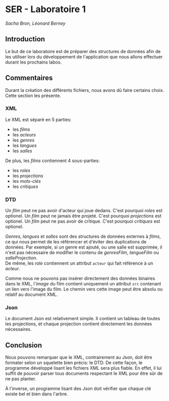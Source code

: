 SER - Laboratoire 1
===================

_Sacha Bron, Léonard Berney_

Introduction
------------

Le but de ce laboratoire est de préparer des structures de données afin de les utiliser lors du développement de l'application que nous allons effectuer durant les prochains labos.

Commentaires
------------

Durant la création des différents fichiers, nous avons dû faire certains choix. Cette section les présente.

### XML

Le XML est séparé en 5 parties:
- les _films_
- les _acteurs_
- les _genres_
- les _langues_
- les _salles_

De plus, les _films_ contiennent 4 sous-parties:
- les _roles_
- les _projections_
- les _mots-clés_
- les _critiques_

### DTD

Un _film_ peut ne pas avoir d'acteur qui joue dedans. C'est pourquoi _roles_ est optionel.
Un _film_ peut ne jamais être projeté. C'est pourquoi _projections_ est optionel.
Un _film_ peut ne pas avoir de critique. C'est pourquoi _critiques_ est optionel.

_Genres_, _langues_ et _salles_ sont des structures de données externes à _films_, ce qui nous permet de les référencer et d'éviter des duplications de données. Par exemple, si un genre est ajouté, ou une salle est supprimée, il n'est pas nécessaire de modifier le contenu de _genresFilm_, _langueFilm_ ou _salleProjection_.  
De même, les _role_ contiennent un attribut `acteur` qui fait référence à un _acteur_.

Comme nous ne pouvons pas insérer directement des données binaires dans le XML, l'_image_ du film contient uniquement un attribut `src` contenant un lien vers l'image du film. Le chemin vers cette image peut être absolu ou relatif au document XML.

### Json

Le document Json est relativement simple. Il contient un tableau de toutes les projections, et chaque projection contient directement les données nécessaires.


Conclusion
----------

Nous pouvons remarquer que le XML, contrairement au Json, doit être formater selon un squelette bien précis: le DTD. De cette façon, le programme développé lisant les fichiers XML sera plus fiable. En effet, il lui suffit de pouvoir parser tous documents respectant le XML pour être sûr de ne pas planter.

À l'inverse, un programme lisant des Json doit vérifier que chaque clé existe bel et bien dans l'arbre.
